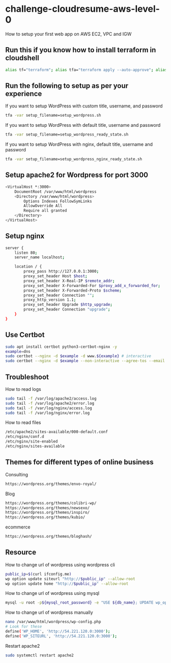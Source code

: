 # challenge-cloudresume-aws-level-0
How to setup your first web app on AWS EC2, VPC and IGW
## Run this if you know how to install terraform in cloudshell
```bash
alias tf="terraform"; alias tfa="terraform apply --auto-approve"; alias tfd="terraform destroy --auto-approve"; alias tfm="terraform init; terraform fmt; terraform validate; terraform plan"; sudo yum install -y yum-utils shadow-utils; sudo yum-config-manager --add-repo https://rpm.releases.hashicorp.com/AmazonLinux/hashicorp.repo; sudo yum -y install terraform; terraform init
```
## Run the following to setup as per your experience
If you want to setup WordPress with custom title, username, and password
```bash
tfa -var setup_filename=setup_wordpress.sh
```
If you want to setup WordPress with default title, username and password
```bash
tfa -var setup_filename=setup_wordpress_ready_state.sh
```
If you want to setup WordPress with nginx, default title, username and password
```bash
tfa -var setup_filename=setup_wordpress_nginx_ready_state.sh
```
## Setup apache2 for Wordpress for port 3000
```bash
<VirtualHost *:3000>
    DocumentRoot /var/www/html/wordpress
    <Directory /var/www/html/wordpress>
        Options Indexes FollowSymLinks
        AllowOverride All
        Require all granted
    </Directory>
</VirtualHost>
```
## Setup nginx
```bash
server {
    listen 80;
    server_name localhost;

    location / {
        proxy_pass http://127.0.0.1:3000;
        proxy_set_header Host $host;
        proxy_set_header X-Real-IP $remote_addr;
        proxy_set_header X-Forwarded-For $proxy_add_x_forwarded_for;
        proxy_set_header X-Forwarded-Proto $scheme;
        proxy_set_header Connection "";
        proxy_http_version 1.1;
        proxy_set_header Upgrade $http_upgrade;
        proxy_set_header Connection "upgrade";
    }
}
```
## Use Certbot
```bash
sudo apt install certbot python3-certbot-nginx -y
example=dns
sudo certbot --nginx -d $example -d www.${example} # interactive
sudo certbot --nginx -d $example --non-interactive --agree-tos --email your-email@${example} # non interactive
```
## Troubleshoot
How to read logs
```bash
sudo tail -f /var/log/apache2/access.log
sudo tail -f /var/log/apache2/error.log
sudo tail -f /var/log/nginx/access.log
sudo tail -f /var/log/nginx/error.log
```
How to read files
```bash
/etc/apache2/sites-available/000-default.conf
/etc/nginx/conf.d
/etc/nginx/site-enabled
/etc/nginx/sites-available
```
## Themes for different types of online business
Consulting
```bash
https://wordpress.org/themes/envo-royal/
```
Blog
```bash
https://wordpress.org/themes/colibri-wp/
https://wordpress.org/themes/newsexo/
https://wordpress.org/themes/inspiro/
https://wordpress.org/themes/kubio/

```
ecommerce
```bash
https://wordpress.org/themes/bloghash/
```

## Resource
How to change url of wordpress using wordpress cli
```bash
public_ip=$(curl ifconfig.me)
wp option update siteurl "http://$public_ip" --allow-root
wp option update home "http://$public_ip" --allow-root
```
How to change url of wordpress using mysql
```bash
mysql -u root -p${mysql_root_password} -e "USE ${db_name}; UPDATE wp_options SET option_value='http://${public_ip}' WHERE option_name='siteurl' OR option_name='home';"
```
How to change url of wordpress manually
```bash
nano /var/www/html/wordpress/wp-config.php
# Look for these
define('WP_HOME', 'http://54.221.120.0:3000');
define('WP_SITEURL', 'http://54.221.120.0:3000');
```
Restart apache2
```bash
sudo systemctl restart apache2
```

